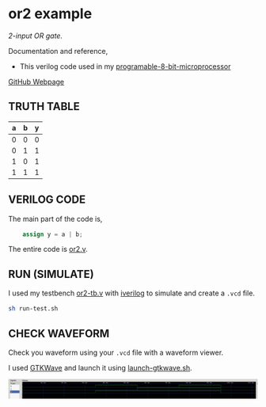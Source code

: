 # or2 example

_2-input OR gate._

Documentation and reference,

* This verilog code used in my
  [programable-8-bit-microprocessor](https://github.com/JeffDeCola/my-systemverilog-examples/tree/master/systems/microprocessors/programable-8-bit-microprocessor)

[GitHub Webpage](https://jeffdecola.github.io/my-systemverilog-examples/)

## TRUTH TABLE

| a     | b     | y     |
|:-----:|:-----:|:-----:|
| 0     | 0     | 0     |
| 0     | 1     | 1     |
| 1     | 0     | 1     |
| 1     | 1     | 1     |

## VERILOG CODE

The main part of the code is,

```verilog
    assign y = a | b;
```

The entire code is
[or2.v](or2.v).

## RUN (SIMULATE)

I used my testbench
[or2-tb.v](or2-tb.v) with
[iverilog](https://github.com/JeffDeCola/my-cheat-sheets/tree/master/hardware/tools/simulation/iverilog-cheat-sheet)
to simulate and create a `.vcd` file.

```bash
sh run-test.sh
```

## CHECK WAVEFORM

Check you waveform using your `.vcd` file with a waveform viewer.

I used [GTKWave](https://github.com/JeffDeCola/my-cheat-sheets/tree/master/hardware/tools/simulation/gtkwave-cheat-sheet)
and launch it using
[launch-gtkwave.sh](launch-gtkwave.sh).

![or2-waveform.jpg](../../../docs/pics/or2-waveform.jpg)
